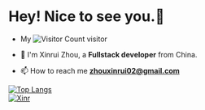 # Hey! Nice to see you.👋 

- My ![Visitor Count](https://profile-counter.glitch.me/XinrZhou/count.svg) visitor

- 🌱 I'm Xinrui Zhou, a **Fullstack developer** from China.

- 📫 How to reach me **zhouxinrui02@gmail.com**

[![Top Langs](https://github-readme-stats.vercel.app/api/top-langs/?username=XinrZhou&layout=compact)](https://github.com/XinrZhou/github-readme-stats)  
[![Xinr](https://github-readme-stats-git-masterrstaa-rickstaa.vercel.app/api?username=XinrZhou)](https://github-readme-stats-git-masterrstaa-rickstaa.vercel.app/api?username=XinrZhou) 

